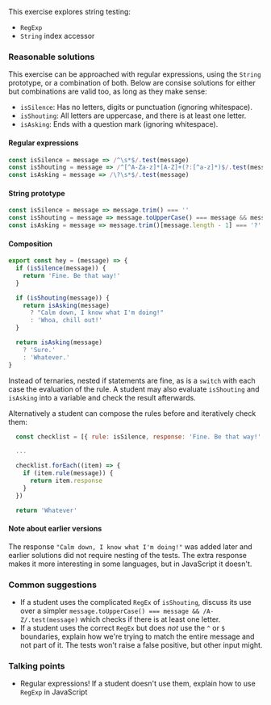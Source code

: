 This exercise explores string testing:
- `RegExp`
- `String` index accessor

### Reasonable solutions

This exercise can be approached with regular expressions, using the `String`
prototype, or a combination of both. Below are consise solutions for either but
combinations are valid too, as long as they make sense:

- `isSilence`: Has no letters, digits or punctuation (ignoring whitespace).
- `isShouting`: All letters are uppercase, and there is at least one letter.
- `isAsking`: Ends with a question mark (ignoring whitespace).

#### Regular expressions
```javascript
const isSilence = message => /^\s*$/.test(message)
const isShouting = message => /^[^A-Za-z]*[A-Z]+(?:[^a-z]*)$/.test(message)
const isAsking = message => /\?\s*$/.test(message)
```

#### String prototype
```javascript
const isSilence = message => message.trim() === ''
const isShouting = message => message.toUpperCase() === message && message.toLowerCase() !== message
const isAsking = message => message.trim()[message.length - 1] === '?'
```

#### Composition
```javascript
export const hey = (message) => {
  if (isSilence(message)) {
    return 'Fine. Be that way!'
  }

  if (isShouting(message)) {
    return isAsking(message)
      ? "Calm down, I know what I'm doing!"
      : 'Whoa, chill out!'
  }

  return isAsking(message)
    ? 'Sure.'
    : 'Whatever.'
}
```

Instead of ternaries, nested if statements are fine, as is a `switch` with each
case the evaluation of the rule. A student may also evaluate `isShouting` and
`isAsking` into a variable and check the result afterwards.

Alternatively a student can compose the rules before and iteratively check them:
```javascript
  const checklist = [{ rule: isSilence, response: 'Fine. Be that way!' }]

  ...

  checklist.forEach((item) => {
    if (item.rule(message)) {
      return item.response
    }
  })

  return 'Whatever'
```

#### Note about earlier versions
The response `"Calm down, I know what I'm doing!"` was added later and earlier
solutions did not require nesting of the tests. The extra response makes it
more interesting in some languages, but in JavaScript it doesn't.

### Common suggestions
- If a student uses the complicated `RegEx` of `isShouting`, discuss its use over a simpler `message.toUpperCase() === message && /A-Z/.test(message)` which checks if there is at least one letter.
- If a student uses the correct `RegEx` but does _not_ use the `^` or `$` boundaries, explain how we're trying to match the entire message and not part of it. The tests won't raise a false positive, but other input might.

### Talking points
- Regular expressions! If a student doesn't use them, explain how to use `RegExp` in JavaScript
